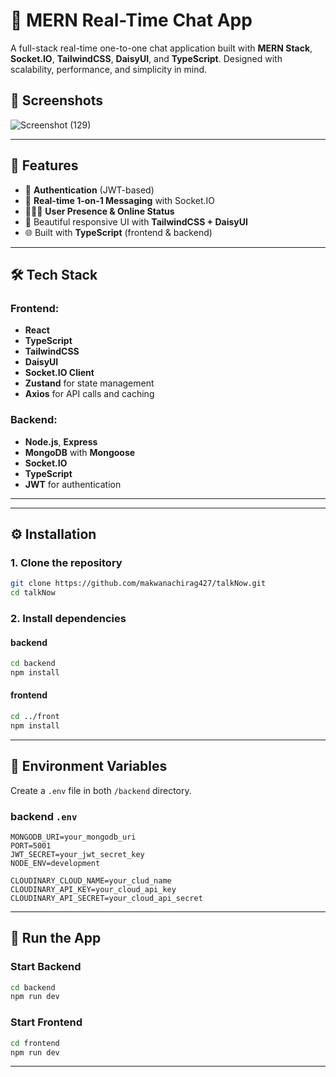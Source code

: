 # 💬 MERN Real-Time Chat App

A full-stack real-time one-to-one chat application built with **MERN Stack**, **Socket.IO**, **TailwindCSS**, **DaisyUI**, and **TypeScript**. Designed with scalability, performance, and simplicity in mind.

## 📸 Screenshots
![Screenshot (129)](https://github.com/user-attachments/assets/6e1e052c-2d07-447d-9be8-8436d00af7af)


---

## 🚀 Features

- 🔐 **Authentication** (JWT-based)
- 💬 **Real-time 1-on-1 Messaging** with Socket.IO
- 🧑‍🤝‍🧑 **User Presence & Online Status**
- 🎨 Beautiful responsive UI with **TailwindCSS + DaisyUI**
- 🌐 Built with **TypeScript** (frontend & backend)

---

## 🛠️ Tech Stack

### Frontend:
- **React**
- **TypeScript**
- **TailwindCSS**
- **DaisyUI**
- **Socket.IO Client**
- **Zustand** for state management
- **Axios** for API calls and caching

### Backend:
- **Node.js**, **Express**
- **MongoDB** with **Mongoose**
- **Socket.IO**
- **TypeScript**
- **JWT** for authentication

---



---

## ⚙️ Installation

### 1. Clone the repository

```bash
git clone https://github.com/makwanachirag427/talkNow.git
cd talkNow
```

### 2. Install dependencies

#### backend

```bash
cd backend
npm install
```

#### frontend

```bash
cd ../front
npm install
```

---

## 🧪 Environment Variables

Create a `.env` file in both `/backend`  directory.

### backend `.env`

```
MONGODB_URI=your_mongodb_uri
PORT=5001
JWT_SECRET=your_jwt_secret_key
NODE_ENV=development

CLOUDINARY_CLOUD_NAME=your_clud_name
CLOUDINARY_API_KEY=your_cloud_api_key
CLOUDINARY_API_SECRET=your_cloud_api_secret
```



---

## 🏃 Run the App

### Start Backend

```bash
cd backend
npm run dev
```

### Start Frontend

```bash
cd frontend
npm run dev
```

---








